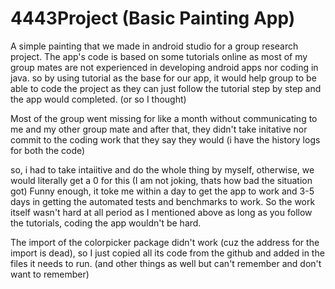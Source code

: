 # 4443Project (Basic Painting App)

A simple painting that we made in android studio for a group research project. 
The app's code is based on some tutorials online as most of my group mates are not experienced in developing android apps nor coding in java. 
so by using tutorial as the base for our app, it would help group to be able to code the project as they can just follow the tutorial step by step and the app would completed. (or so I thought)

Most of the group went missing for like a month without communicating to me and my other group mate
and after that, they didn't take initative nor commit to the coding work that they say they would (i have the history logs for both the code)

so, i had to take intaiitive and do the whole thing by myself, otherwise, we would literally get a 0 for this (I am not joking, thats how bad the situation got)
Funny enough, it toke me within a day to get the app to work and 3-5 days in getting the automated tests and benchmarks to work. So the work itself wasn't hard at all period as I mentioned above 
as long as you follow the tutorials, coding the app wouldn't be hard.

The import of the colorpicker package didn't work (cuz the address for the import is dead), so I just copied all its code from the github and added in the files it needs to run. (and other things as well but can't remember and don't want to remember)
